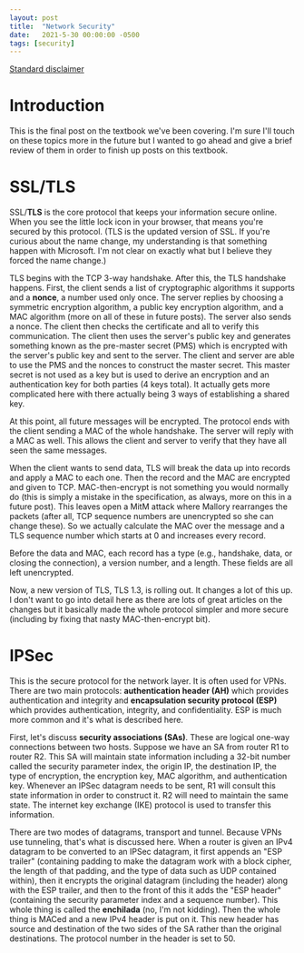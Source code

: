 ```yaml
---
layout: post
title:  "Network Security"
date:   2021-5-30 00:00:00 -0500
tags: [security]
---
```


[Standard disclaimer](https://william-frazier.github.io/2021-05-28-Standard-Disclaimer/)

# Introduction

This is the final post on the textbook we've been covering. I'm sure I'll touch on these topics more in the future but I wanted to go ahead and give a brief review of them in order to finish up posts on this textbook.

# SSL/TLS

SSL/**TLS** is the core protocol that keeps your information secure online. When you see the little lock icon in your browser, that means you're secured by this protocol. (TLS is the updated version of SSL. If you're curious about the name change, my understanding is that something happen with Microsoft. I'm not clear on exactly what but I believe they forced the name change.)

TLS begins with the TCP 3-way handshake. After this, the TLS handshake happens. First, the client sends a list of cryptographic algorithms it supports and a **nonce**, a number used only once. The server replies by choosing a symmetric encryption algorithm, a public key encryption algorithm, and a MAC algorithm (more on all of these in future posts). The server also sends a nonce. The client then checks the certificate and all to verify this communication. The client then uses the server's public key and generates something known as the pre-master secret (PMS) which is encrypted with the server's public key and sent to the server. The client and server are able to use the PMS and the nonces to construct the master secret. This master secret is not used as a key but is used to derive an encryption and an authentication key for both parties (4 keys total). It actually gets more complicated here with there actually being 3 ways of establishing a shared key.

At this point, all future messages will be encrypted. The protocol ends with the client sending a MAC of the whole handshake. The server will reply with a MAC as well. This allows the client and server to verify that they have all seen the same messages.

When the client wants to send data, TLS will break the data up into records and apply a MAC to each one. Then the record and the MAC are encrypted and given to TCP. MAC-then-encrypt is not something you would normally do (this is simply a mistake in the specification, as always, more on this in a future post). This leaves open a MitM attack where Mallory rearranges the packets (after all, TCP sequence numbers are unencrypted so she can change these). So we actually calculate the MAC over the message and a TLS sequence number which starts at 0 and increases every record.

Before the data and MAC, each record has a type (e.g., handshake, data, or closing the connection), a version number, and a length. These fields are all left unencrypted.

Now, a new version of TLS, TLS 1.3, is rolling out. It changes a lot of this up. I don't want to go into detail here as there are lots of great articles on the changes but it basically made the whole protocol simpler and more secure (including by fixing that nasty MAC-then-encrypt bit).


# IPSec

This is the secure protocol for the network layer. It is often used for VPNs. There are two main protocols: **authentication header (AH)** which provides authentication and integrity and **encapsulation security protocol (ESP)** which provides authentication, integrity, and confidentiality. ESP is much more common and it's what is described here.

First, let's discuss **security associations (SAs)**. These are logical one-way connections between two hosts. Suppose we have an SA from router R1 to router R2. This SA will maintain state information including a 32-bit number called the security parameter index, the origin IP, the destination IP, the type of encryption, the encryption key, MAC algorithm, and authentication key. Whenever an IPSec datagram needs to be sent, R1 will consult this state information in order to construct it. R2 will need to maintain the same state. The internet key exchange (IKE) protocol is used to transfer this information.

There are two modes of datagrams, transport and tunnel. Because VPNs use tunneling, that's what is discussed here. When a router is given an IPv4 datagram to be converted to an IPSec datagram, it first appends an "ESP trailer" (containing padding to make the datagram work with a block cipher, the length of that padding, and the type of data such as UDP contained within), then it encrypts the original datagram (including the header) along with the ESP trailer, and then to the front of this it adds the "ESP header" (containing the security parameter index and a sequence number). This whole thing is called the **enchilada** (no, I'm not kidding). Then the whole thing is MACed and a new IPv4 header is put on it. This new header has source and destination of the two sides of the SA rather than the original destinations. The protocol number in the header is set to 50.
